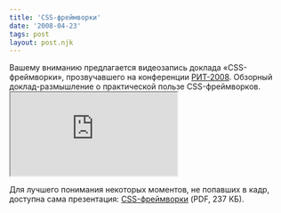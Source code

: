 ```yaml
---
title: 'CSS-фреймворки'
date: '2008-04-23'
tags: post
layout: post.njk
---
```


Вашему вниманию предлагается видеозапись доклада «CSS-фреймворки», прозвучавшего на конференции [РИТ-2008](http://rit2008.ru/). Обзорный доклад-размышление о практической пользе CSS-фреймворков.
 
	<iframe src="https://player.vimeo.com/video/17586223?title=0&amp;byline=0&amp;portrait=0&amp;color=188418"></iframe>

Для лучшего понимания некоторых моментов, не попавших в кадр, доступна сама презентация: [CSS-фреймворки](css-frameworks.pdf) (PDF, 237 КБ).
